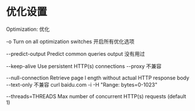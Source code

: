 # 优化设置

Optimization: 优化

-o                  Turn on all optimization switches
开启所有优化选项


--predict-output    Predict common queries output
没有用过

--keep-alive        Use persistent HTTP(s) connections
--proxy 不兼容

--null-connection   Retrieve page l ength without actual HTTP response body
--text-only 不兼容
curl baidu.com -i -H "Range: bytes=0-1023"


--threads=THREADS   Max number of concurrent HTTP(s) requests (default 1)